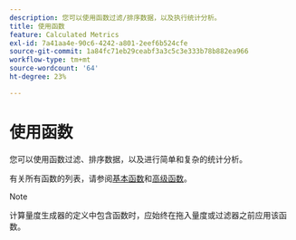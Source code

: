 ```yaml
---
description: 您可以使用函数过滤/排序数据，以及执行统计分析。
title: 使用函数
feature: Calculated Metrics
exl-id: 7a41aa4e-90c6-4242-a801-2eef6b524cfe
source-git-commit: 1a84fc71eb29ceabf3a3c5c3e333b78b882ea966
workflow-type: tm+mt
source-wordcount: '64'
ht-degree: 23%

---
```


# 使用函数

您可以使用函数过滤、排序数据，以及进行简单和复杂的统计分析。

有关所有函数的列表，请参阅[基本函数](/help/components/calc-metrics/cm-functions.md)和[高级函数](/help/components/calc-metrics/cm-adv-functions.md)。



>[!NOTE]
>
>计算量度生成器的定义中包含函数时，应始终在拖入量度或过滤器之前应用该函数。
>



<!-- This video is way too outdated and too much AA oriented to comfortably show as part of CJA functionality 

Watch this [video](https://youtu.be/SSyWvomnewI) to understand the use of functions.

-->
